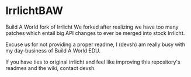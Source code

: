 # IrrlichtBAW

Build A World fork of Irrlicht
We forked after realizing we have too many patches which entail big API changes to ever be merged into stock Irrlicht.

Excuse us for not providing a proper readme, I (devsh) am really busy with my day-business of Build A World EDU.

If you have ties to original irrlicht and feel like improving this repository's readmes and the wiki, contact devsh.
